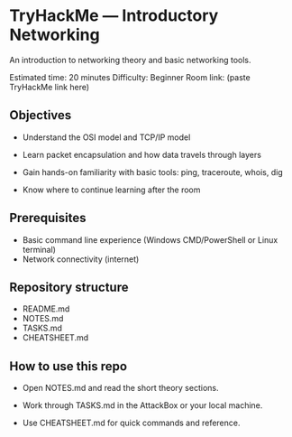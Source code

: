 # TryHackMe — Introductory Networking
An introduction to networking theory and basic networking tools.

Estimated time: 20 minutes
Difficulty: Beginner
Room link: (paste TryHackMe link here)

## Objectives

- Understand the OSI model and TCP/IP model

- Learn packet encapsulation and how data travels through layers

- Gain hands-on familiarity with basic tools: ping, traceroute, whois, dig

- Know where to continue learning after the room

## Prerequisites

- Basic command line experience (Windows CMD/PowerShell or Linux terminal)
- Network connectivity (internet)

## Repository structure
- README.md
- NOTES.md
- TASKS.md
- CHEATSHEET.md

## How to use this repo

- Open NOTES.md and read the short theory sections.

- Work through TASKS.md in the AttackBox or your local machine.

- Use CHEATSHEET.md for quick commands and reference.
